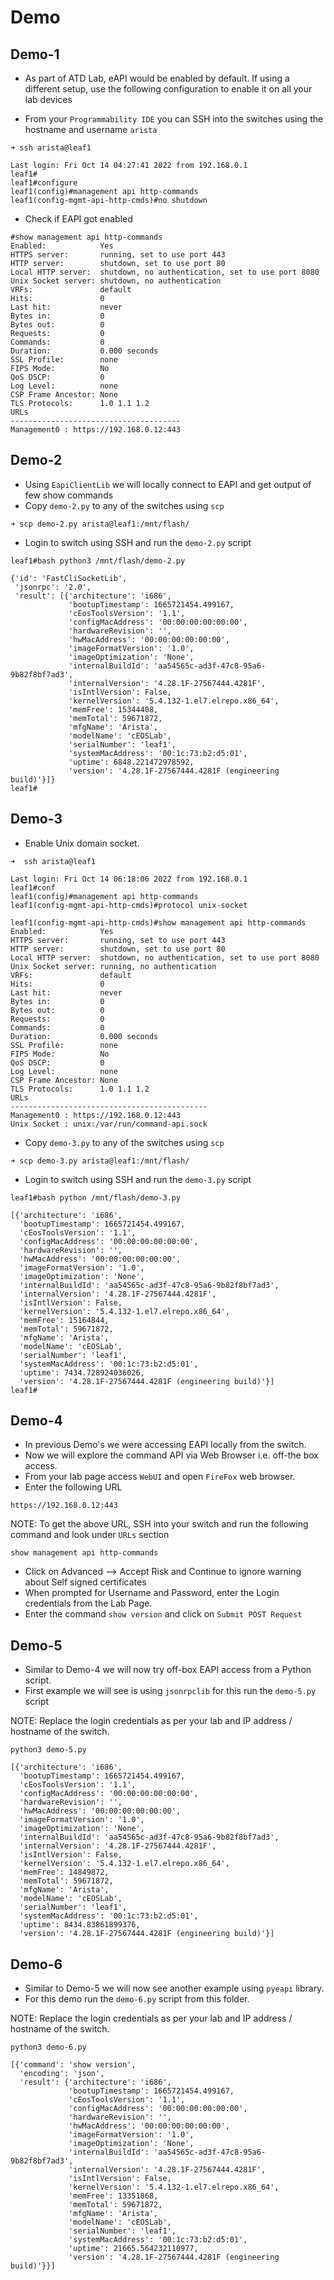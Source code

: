 # Demo

## Demo-1

- As part of ATD Lab, eAPI would be enabled by default. If using a different setup, use the following configuration to enable it on all your lab devices

- From your `Programmability IDE` you can SSH into the switches using the hostname and username `arista`

```shell
➜ ssh arista@leaf1

Last login: Fri Oct 14 04:27:41 2022 from 192.168.0.1
leaf1#
leaf1#configure 
leaf1(config)#management api http-commands 
leaf1(config-mgmt-api-http-cmds)#no shutdown 
```

- Check if EAPI got enabled

```shell
#show management api http-commands 
Enabled:            Yes
HTTPS server:       running, set to use port 443
HTTP server:        shutdown, set to use port 80
Local HTTP server:  shutdown, no authentication, set to use port 8080
Unix Socket server: shutdown, no authentication
VRFs:               default
Hits:               0
Last hit:           never
Bytes in:           0
Bytes out:          0
Requests:           0
Commands:           0
Duration:           0.000 seconds
SSL Profile:        none
FIPS Mode:          No
QoS DSCP:           0
Log Level:          none
CSP Frame Ancestor: None
TLS Protocols:      1.0 1.1 1.2
URLs                                  
--------------------------------------
Management0 : https://192.168.0.12:443
```

## Demo-2

- Using `EapiClientLib` we will locally connect to EAPI and get output of few show commands
- Copy `demo-2.py` to any of the switches using `scp`

```shell
➜ scp demo-2.py arista@leaf1:/mnt/flash/   
```

- Login to switch using SSH and run the `demo-2.py` script

```shell
leaf1#bash python3 /mnt/flash/demo-2.py

{'id': 'FastCliSocketLib',
 'jsonrpc': '2.0',
 'result': [{'architecture': 'i686',
             'bootupTimestamp': 1665721454.499167,
             'cEosToolsVersion': '1.1',
             'configMacAddress': '00:00:00:00:00:00',
             'hardwareRevision': '',
             'hwMacAddress': '00:00:00:00:00:00',
             'imageFormatVersion': '1.0',
             'imageOptimization': 'None',
             'internalBuildId': 'aa54565c-ad3f-47c8-95a6-9b82f8bf7ad3',
             'internalVersion': '4.28.1F-27567444.4281F',
             'isIntlVersion': False,
             'kernelVersion': '5.4.132-1.el7.elrepo.x86_64',
             'memFree': 15344408,
             'memTotal': 59671872,
             'mfgName': 'Arista',
             'modelName': 'cEOSLab',
             'serialNumber': 'leaf1',
             'systemMacAddress': '00:1c:73:b2:d5:01',
             'uptime': 6848.221472978592,
             'version': '4.28.1F-27567444.4281F (engineering build)'}]}
leaf1#
```

## Demo-3

- Enable Unix domain socket.

```shell
➜  ssh arista@leaf1

Last login: Fri Oct 14 06:18:06 2022 from 192.168.0.1
leaf1#conf
leaf1(config)#management api http-commands 
leaf1(config-mgmt-api-http-cmds)#protocol unix-socket 

leaf1(config-mgmt-api-http-cmds)#show management api http-commands 
Enabled:            Yes
HTTPS server:       running, set to use port 443
HTTP server:        shutdown, set to use port 80
Local HTTP server:  shutdown, no authentication, set to use port 8080
Unix Socket server: running, no authentication
VRFs:               default
Hits:               0
Last hit:           never
Bytes in:           0
Bytes out:          0
Requests:           0
Commands:           0
Duration:           0.000 seconds
SSL Profile:        none
FIPS Mode:          No
QoS DSCP:           0
Log Level:          none
CSP Frame Ancestor: None
TLS Protocols:      1.0 1.1 1.2
URLs                                        
--------------------------------------------
Management0 : https://192.168.0.12:443      
Unix Socket : unix:/var/run/command-api.sock
```

- Copy `demo-3.py` to any of the switches using `scp`

```shell
➜ scp demo-3.py arista@leaf1:/mnt/flash/   
```

- Login to switch using SSH and run the `demo-3.py` script

```shell
leaf1#bash python /mnt/flash/demo-3.py

[{'architecture': 'i686',
  'bootupTimestamp': 1665721454.499167,
  'cEosToolsVersion': '1.1',
  'configMacAddress': '00:00:00:00:00:00',
  'hardwareRevision': '',
  'hwMacAddress': '00:00:00:00:00:00',
  'imageFormatVersion': '1.0',
  'imageOptimization': 'None',
  'internalBuildId': 'aa54565c-ad3f-47c8-95a6-9b82f8bf7ad3',
  'internalVersion': '4.28.1F-27567444.4281F',
  'isIntlVersion': False,
  'kernelVersion': '5.4.132-1.el7.elrepo.x86_64',
  'memFree': 15164844,
  'memTotal': 59671872,
  'mfgName': 'Arista',
  'modelName': 'cEOSLab',
  'serialNumber': 'leaf1',
  'systemMacAddress': '00:1c:73:b2:d5:01',
  'uptime': 7434.728924036026,
  'version': '4.28.1F-27567444.4281F (engineering build)'}]
leaf1#
```

## Demo-4

- In previous Demo's we were accessing EAPI locally from the switch.
- Now we will explore the command API via Web Browser i.e. off-the box access.
- From your lab page access `WebUI` and open `FireFox` web browser.
- Enter the following URL 

```shell
https://192.168.0.12:443
```

NOTE: To get the above URL, SSH into your switch and run the following command and look under `URLs` section

```shell
show management api http-commands 
```

- Click on Advanced --> Accept Risk and Continue to ignore warning about Self signed certificates
- When prompted for Username and Password, enter the Login credentials from the Lab Page.
- Enter the command `show version` and click on `Submit POST Request`

## Demo-5

- Similar to Demo-4 we will now try off-box EAPI access from a Python script.
- First example we will see is using `jsonrpclib` for this run the `demo-5.py` script

NOTE: Replace the login credentials as per your lab and IP address / hostname of the switch.

```shell
python3 demo-5.py

[{'architecture': 'i686',
  'bootupTimestamp': 1665721454.499167,
  'cEosToolsVersion': '1.1',
  'configMacAddress': '00:00:00:00:00:00',
  'hardwareRevision': '',
  'hwMacAddress': '00:00:00:00:00:00',
  'imageFormatVersion': '1.0',
  'imageOptimization': 'None',
  'internalBuildId': 'aa54565c-ad3f-47c8-95a6-9b82f8bf7ad3',
  'internalVersion': '4.28.1F-27567444.4281F',
  'isIntlVersion': False,
  'kernelVersion': '5.4.132-1.el7.elrepo.x86_64',
  'memFree': 14849872,
  'memTotal': 59671872,
  'mfgName': 'Arista',
  'modelName': 'cEOSLab',
  'serialNumber': 'leaf1',
  'systemMacAddress': '00:1c:73:b2:d5:01',
  'uptime': 8434.83861899376,
  'version': '4.28.1F-27567444.4281F (engineering build)'}]
```

## Demo-6

- Similar to Demo-5 we will now see another example using `pyeapi` library.
- For this demo run the `demo-6.py` script from this folder.

NOTE: Replace the login credentials as per your lab and IP address / hostname of the switch.

```shell
python3 demo-6.py

[{'command': 'show version',
  'encoding': 'json',
  'result': {'architecture': 'i686',
             'bootupTimestamp': 1665721454.499167,
             'cEosToolsVersion': '1.1',
             'configMacAddress': '00:00:00:00:00:00',
             'hardwareRevision': '',
             'hwMacAddress': '00:00:00:00:00:00',
             'imageFormatVersion': '1.0',
             'imageOptimization': 'None',
             'internalBuildId': 'aa54565c-ad3f-47c8-95a6-9b82f8bf7ad3',
             'internalVersion': '4.28.1F-27567444.4281F',
             'isIntlVersion': False,
             'kernelVersion': '5.4.132-1.el7.elrepo.x86_64',
             'memFree': 13351868,
             'memTotal': 59671872,
             'mfgName': 'Arista',
             'modelName': 'cEOSLab',
             'serialNumber': 'leaf1',
             'systemMacAddress': '00:1c:73:b2:d5:01',
             'uptime': 21665.564232110977,
             'version': '4.28.1F-27567444.4281F (engineering build)'}}]
```
